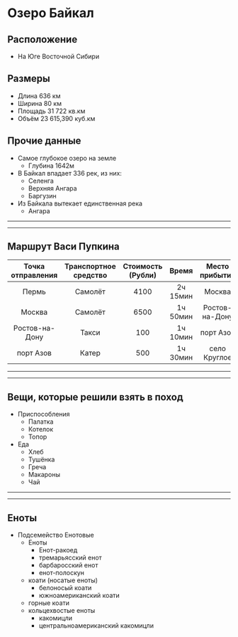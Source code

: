 # Озеро Байкал
## Расположение
* На Юге Восточной Сибири
## Размеры
* Длина 636 км
* Ширина 80 км
* Площадь 31 722 кв.км
* Объём 23 615,390 куб.км
## Прочие данные
* Самое глубокое озеро на земле
    * Глубина 1642м
* В Байкал впадает 336 рек, из них:
    * Селенга
    * Верхняя Ангара
    * Баргузин
* Из Байкала вытекает единственная река
    * Ангара

---
---

## Маршрут Васи Пупкина

|Точка отправления| Транспортное средство  | Стоимость (Рубли) | Время | Место прибытия |
|:-------------:|:-------------:|:-------------:|:-------------:|:-------------:|
|     Пермь     |     Самолёт   | 4100 | 2ч 15мин | Москва |
| Москва | Самолёт      | 6500     | 1ч 50мин | Ростов-на-Дону |
| Ростов-на-Дону| Такси      | 100     | 1ч 10мин | порт Азов |
| порт Азов | Катер | 500 | 1ч 30мин | село Круглое |

---
---

## Вещи, которые решили взять в поход
* Приспособления
    * Палатка
    * Котелок
    * Топор
* Еда
    * Хлеб
    * Тушёнка
    * Греча
    * Макароны
    * Чай

---
---
## Еноты
* Подсемейство Енотовые
    * Еноты
        * Енот-ракоед
        * тремарьясский енот
        * барбаросский енот
        * енот-полоскун
    * коати (носатые еноты)
        * белоносый коати
        * южноамериканский коати
    * горные коати
    * кольцехвостые еноты
        * какомицли
        * центральноамериканский какомицли